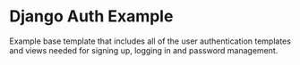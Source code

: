 # Django Auth Example

Example base template that includes all of the user authentication templates and views needed for signing up, logging in and password management.
